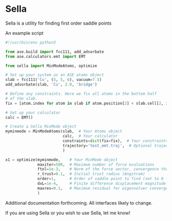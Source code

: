 # Sella

Sella is a utility for finding first order saddle points

An example script
```python
#!/usr/bin/env python3

from ase.build import fcc111, add_adsorbate
from ase.calculators.emt import EMT

from sella import MinModeAtoms, optimize

# Set up your system as an ASE atoms object
slab = fcc111('Cu', (5, 5, 6), vacuum=7.5)
add_adsorbate(slab, 'Cu', 2.0, 'bridge')

# Define any constraints. Here we fix all atoms in the bottom half
# of the slab.
fix = [atom.index for atom in slab if atom.position[2] < slab.cell[2, 2] / 2.]

# Set up your calculator
calc = EMT()

# Create a Sella MinMode object
myminmode = MinModeAtoms(slab,  # Your Atoms object
                         calc,  # Your calculator
                         constraints=dict(fix=fix),  # Your constraints
                         trajectory='test_emt.traj',  # Optional trajectory
                         )

x1 = optimize(myminmode,    # Your MinMode object
              maxiter=500,  # Maximum number of force evaluations
              ftol=1e-3,    # Norm of the force vector, convergence threshold
              r_trust=0.1,  # Initial trust radius (Angstrom)
              order=1,      # Order of saddle point to find (set to 0 for minimization)
              dxL=1e-4,     # Finite difference displacement magnitude (Angstrom)
              maxres=0.1,   # Maximum residual for eigensolver convergence (should be <= 1)
              )
```

Additional documentation forthcoming. All interfaces likely to change.

If you are using Sella or you wish to use Sella, let me know!
